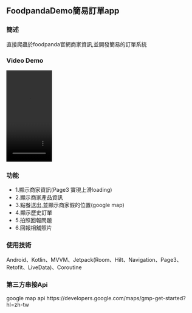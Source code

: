 <h2>FoodpandaDemo簡易訂單app</h2>

<h3>簡述</h3>
<p>直接爬蟲於foodpanda官網商家資訊,並開發簡易的訂單系統</p>

<h3>Video Demo</h3>
<video 
width="120" height="240" src="https://user-images.githubusercontent.com/16238242/182600352-73efcd29-8c32-4db2-bfaf-e4041ca337d3.mp4" >
</video>

<h3>功能</h3>
<ul>
<li>1.顯示商家資訊(Page3 實現上滑loading)</li>
<li>2.顯示商家產品資訊</li>
<li>3.點餐送出,並顯示商家假的位置(google map)</li>
<li>4.顯示歷史訂單</li>
<li>5.拍照回報問題</li>
<li>6.回報相舖照片</li>
</ul>

<h3>使用技術</h3>
<p>Android、Kotlin、MVVM、Jetpack(Room、Hilt、Navigation、Page3、Retofit、LiveData)、Coroutine</p>

<h3>第三方串接Api</h3>
<p>google map api https://developers.google.com/maps/gmp-get-started?hl=zh-tw</p>
